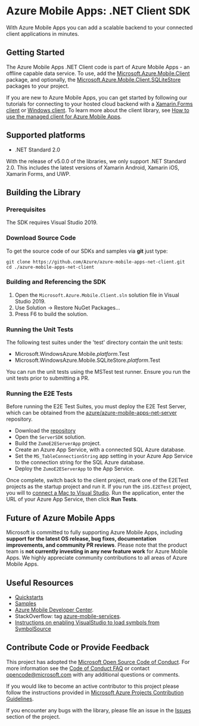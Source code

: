 # Azure Mobile Apps: .NET Client SDK

With Azure Mobile Apps you can add a scalable backend to your connected client applications in minutes.

## Getting Started

The Azure Mobile Apps .NET Client code is part of Azure Mobile Apps - an offline capable data service.  To use, add the [Microsoft.Azure.Mobile.Client](https://www.nuget.org/packages/Microsoft.Azure.Mobile.Client/) package, and optionally, the [Microsoft.Azure.Mobile.Client.SQLiteStore](https://www.nuget.org/packages/Microsoft.Azure.Mobile.Client.SQLiteStore) packages to your project.

If you are new to Azure Mobile Apps, you can get started by following our tutorials for connecting to your hosted cloud backend with a [Xamarin.Forms client](https://azure.microsoft.com/en-us/documentation/articles/app-service-mobile-xamarin-forms-get-started/) or [Windows client](https://azure.microsoft.com/en-us/documentation/articles/app-service-mobile-windows-store-dotnet-get-started/).  To learn more about the client library, see [How to use the managed client for Azure Mobile Apps](https://azure.microsoft.com/en-us/documentation/articles/app-service-mobile-dotnet-how-to-use-client-library/).

## Supported platforms

* .NET Standard 2.0

With the release of v5.0.0 of the libraries, we only support .NET Standard 2.0.  This includes the latest versions of Xamarin Android, Xamarin iOS, Xamarin Forms, and UWP.  

## Building the Library

### Prerequisites

The SDK requires Visual Studio 2019.

### Download Source Code

To get the source code of our SDKs and samples via **git** just type:

    git clone https://github.com/Azure/azure-mobile-apps-net-client.git
    cd ./azure-mobile-apps-net-client


### Building and Referencing the SDK

1. Open the ```Microsoft.Azure.Mobile.Client.sln``` solution file in Visual Studio 2019.
2. Use Solution -> Restore NuGet Packages...
3. Press F6 to build the solution.

### Running the Unit Tests

The following test suites under the 'test' directory contain the unit tests:

* Microsoft.WindowsAzure.Mobile._platform_.Test
* Microsoft.WindowsAzure.Mobile.SQLiteStore._platform_.Test

You can run the unit tests using the MSTest test runner.  Ensure you run the unit tests prior to submitting a PR.

### Running the E2E Tests

Before running the E2E Test Suites, you must deploy the E2E Test Server, which can be obtained from the [azure/azure-mobile-apps-net-server](https://github.com/azure/azure-mobile-apps-net-server) repository.

* Download the [repository](https://github.com/azure/azure-mobile-apps-net-server)
* Open the `ServerSDK` solution.
* Build the `ZumoE2EServerApp` project.
* Create an Azure App Service, with a connected SQL Azure database.
* Set the `MS_TableConnectionString` app setting in your Azure App Service to the connection string for the SQL Azure database.
* Deploy the `ZumoE2EServerApp` to the App Service.

Once complete, switch back to the client project, mark one of the E2ETest projects as the startup project and run it.  If you run the `iOS.E2ETest` project, you will to [connect a Mac to Visual Studio](https://docs.microsoft.com/en-us/xamarin/ios/get-started/installation/windows/connecting-to-mac/).  Run the application, enter the URL of your Azure App Service, then click **Run Tests**.

## Future of Azure Mobile Apps

Microsoft is committed to fully supporting Azure Mobile Apps, including **support for the latest OS release, bug fixes, documentation improvements, and community PR reviews**. Please note that the product team is **not currently investing in any new feature work** for Azure Mobile Apps. We highly appreciate community contributions to all areas of Azure Mobile Apps.

## Useful Resources

* [Quickstarts](https://github.com/Azure/azure-mobile-apps-quickstarts)
* [Samples](https://azure.microsoft.com/en-us/documentation/samples/?service=app-service&term=mobile)
* [Azure Mobile Developer Center](http://azure.microsoft.com/en-us/develop/mobile).
* StackOverflow: tag [azure-mobile-services](http://stackoverflow.com/questions/tagged/azure-mobile-services).
* [Instructions on enabling VisualStudio to load symbols from SymbolSource](http://www.symbolsource.org/Public/Wiki/Using)

## Contribute Code or Provide Feedback

This project has adopted the [Microsoft Open Source Code of Conduct](https://opensource.microsoft.com/codeofconduct/). For more information see the [Code of Conduct FAQ](https://opensource.microsoft.com/codeofconduct/faq/) or contact [opencode@microsoft.com](mailto:opencode@microsoft.com) with any additional questions or comments.

If you would like to become an active contributor to this project please follow the instructions provided in [Microsoft Azure Projects Contribution Guidelines](http://azure.github.com/guidelines.html).

If you encounter any bugs with the library, please file an issue in the [Issues](https://github.com/Azure/azure-mobile-apps-net-client/issues) section of the project.
